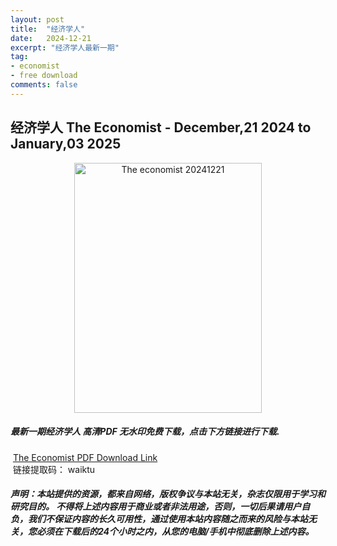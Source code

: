```yaml
---
layout: post
title:  "经济学人"
date:   2024-12-21
excerpt: "经济学人最新一期"
tag:
- economist
- free download
comments: false
---
```


## 经济学人 The Economist - December,21 2024  to  January,03 2025


<div align="center">
<img src="https://i.postimg.cc/wv8KMrGF/TE-2024-12-21-2025-01-03-00.png" alt="The economist 20241221" border="0" width = 300 height = 400 /> 
</div>


 <h5>最新一期经济学人 高清PDF 无水印免费下载，点击下方链接进行下载. </h5>
 
  <a href="https://wwfh.lanzout.com/iol6Z2iu5pja">The Economist PDF Download Link</a>   
  <br/>
  链接提取码： waiktu
 
##### 声明：本站提供的资源，都来自网络，版权争议与本站无关，杂志仅限用于学习和研究目的。 不得将上述内容用于商业或者非法用途，否则，一切后果请用户自负，我们不保证内容的长久可用性，通过使用本站内容随之而来的风险与本站无关，您必须在下载后的24个小时之内，从您的电脑/手机中彻底删除上述内容。
 
